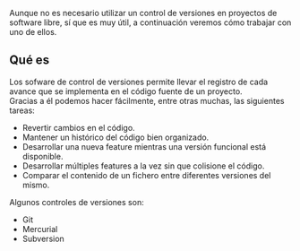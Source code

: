 Aunque no es necesario utilizar un control de versiones en proyectos de software libre, sí que es muy útil, a continuación veremos cómo trabajar con uno de ellos.

## Qué es
Los sofware de control de versiones permite llevar el registro de cada avance que se implementa en el código fuente de un proyecto.   
Gracias a él podemos hacer fácilmente, entre otras muchas, las siguientes tareas:
  * Revertir cambios en el código.
  * Mantener un histórico del código bien organizado.
  * Desarrollar una nueva feature mientras una versión funcional está disponible.
  * Desarrollar múltiples features a la vez sin que colisione el código.
  * Comparar el contenido de un fichero entre diferentes versiones del mismo.

Algunos controles de versiones son:
  * Git
  * Mercurial
  * Subversion
